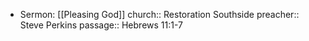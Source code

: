 - Sermon: [[Pleasing God]]
  church:: Restoration Southside
  preacher:: Steve Perkins
  passage:: Hebrews 11:1-7